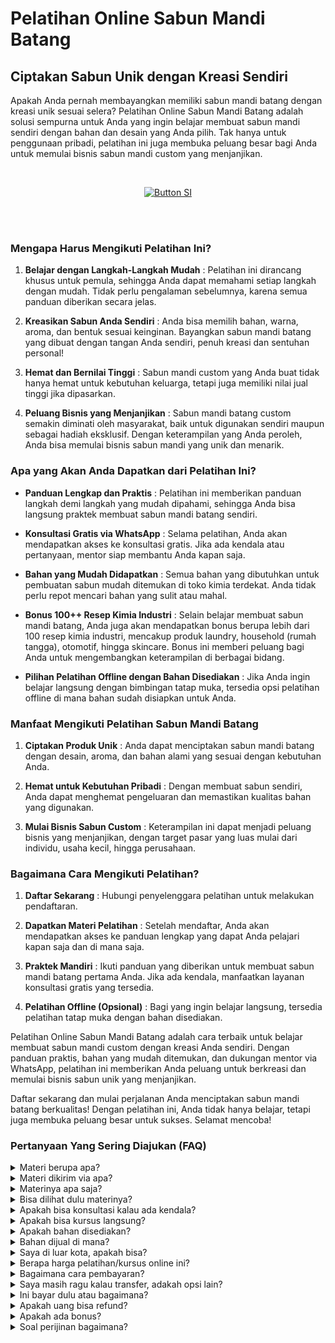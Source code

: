 # Pelatihan Online Sabun Mandi Batang

## Ciptakan Sabun Unik dengan Kreasi Sendiri


Apakah Anda pernah membayangkan memiliki sabun mandi batang dengan kreasi unik sesuai selera? Pelatihan Online Sabun Mandi Batang adalah solusi sempurna untuk Anda yang ingin belajar membuat sabun mandi sendiri dengan bahan dan desain yang Anda pilih. Tak hanya untuk penggunaan pribadi, pelatihan ini juga membuka peluang besar bagi Anda untuk memulai bisnis sabun mandi custom yang menjanjikan.

<br>

<div align = center>
    
[![Button SI]][Link SI]

<br>
<br>
</div>

### Mengapa Harus Mengikuti Pelatihan Ini?

1. **Belajar dengan Langkah-Langkah Mudah** :
Pelatihan ini dirancang khusus untuk pemula, sehingga Anda dapat memahami setiap langkah dengan mudah. Tidak perlu pengalaman sebelumnya, karena semua panduan diberikan secara jelas.

2. **Kreasikan Sabun Anda Sendiri** :
Anda bisa memilih bahan, warna, aroma, dan bentuk sesuai keinginan. Bayangkan sabun mandi batang yang dibuat dengan tangan Anda sendiri, penuh kreasi dan sentuhan personal!

3. **Hemat dan Bernilai Tinggi** :
Sabun mandi custom yang Anda buat tidak hanya hemat untuk kebutuhan keluarga, tetapi juga memiliki nilai jual tinggi jika dipasarkan.

4. **Peluang Bisnis yang Menjanjikan** :
Sabun mandi batang custom semakin diminati oleh masyarakat, baik untuk digunakan sendiri maupun sebagai hadiah eksklusif. Dengan keterampilan yang Anda peroleh, Anda bisa memulai bisnis sabun mandi yang unik dan menarik.



### Apa yang Akan Anda Dapatkan dari Pelatihan Ini?

- **Panduan Lengkap dan Praktis** :
   Pelatihan ini memberikan panduan langkah demi langkah yang mudah dipahami, sehingga Anda bisa langsung praktek membuat sabun mandi batang sendiri.

- **Konsultasi Gratis via WhatsApp** :
   Selama pelatihan, Anda akan mendapatkan akses ke konsultasi gratis. Jika ada kendala atau pertanyaan, mentor siap membantu Anda kapan saja.

- **Bahan yang Mudah Didapatkan** :
   Semua bahan yang dibutuhkan untuk pembuatan sabun mudah ditemukan di toko kimia terdekat. Anda tidak perlu repot mencari bahan yang sulit atau mahal.

- **Bonus 100++ Resep Kimia Industri** :
   Selain belajar membuat sabun mandi batang, Anda juga akan mendapatkan bonus berupa lebih dari 100 resep kimia industri, mencakup produk laundry, household (rumah tangga), otomotif, hingga skincare. Bonus ini memberi peluang bagi Anda untuk mengembangkan keterampilan di berbagai bidang.

- **Pilihan Pelatihan Offline dengan Bahan Disediakan** :
   Jika Anda ingin belajar langsung dengan bimbingan tatap muka, tersedia opsi pelatihan offline di mana bahan sudah disiapkan untuk Anda.



### Manfaat Mengikuti Pelatihan Sabun Mandi Batang

1. **Ciptakan Produk Unik** :
Anda dapat menciptakan sabun mandi batang dengan desain, aroma, dan bahan alami yang sesuai dengan kebutuhan Anda.

2. **Hemat untuk Kebutuhan Pribadi** :
Dengan membuat sabun sendiri, Anda dapat menghemat pengeluaran dan memastikan kualitas bahan yang digunakan.

3. **Mulai Bisnis Sabun Custom** :
Keterampilan ini dapat menjadi peluang bisnis yang menjanjikan, dengan target pasar yang luas mulai dari individu, usaha kecil, hingga perusahaan.


### Bagaimana Cara Mengikuti Pelatihan?

1. **Daftar Sekarang** :
Hubungi penyelenggara pelatihan untuk melakukan pendaftaran.

2. **Dapatkan Materi Pelatihan** :
Setelah mendaftar, Anda akan mendapatkan akses ke panduan lengkap yang dapat Anda pelajari kapan saja dan di mana saja.

3. **Praktek Mandiri** :
Ikuti panduan yang diberikan untuk membuat sabun mandi batang pertama Anda. Jika ada kendala, manfaatkan layanan konsultasi gratis yang tersedia.

4. **Pelatihan Offline (Opsional)** :
Bagi yang ingin belajar langsung, tersedia pelatihan tatap muka dengan bahan disediakan.

Pelatihan Online Sabun Mandi Batang adalah cara terbaik untuk belajar membuat sabun mandi custom dengan kreasi Anda sendiri. Dengan panduan praktis, bahan yang mudah ditemukan, dan dukungan mentor via WhatsApp, pelatihan ini memberikan Anda peluang untuk berkreasi dan memulai bisnis sabun unik yang menjanjikan.

Daftar sekarang dan mulai perjalanan Anda menciptakan sabun mandi batang berkualitas! Dengan pelatihan ini, Anda tidak hanya belajar, tetapi juga membuka peluang besar untuk sukses. Selamat mencoba!


### Pertanyaan Yang Sering Diajukan (FAQ)
<details>
<summary>Materi berupa apa?</summary>
Materi berupa file video dan teks.
</details>
<details>
<summary>Materi dikirim via apa?</summary>
Materi dikirim via Whatsapp atau email.
</details>
<details>
<summary>Materinya apa saja?</summary>
Materi sesuai dengan judul dan deskripsi.
</details>
<details>
<summary>Bisa dilihat dulu materinya?</summary>
Sudah dijelaskan materi sesuai dengan judul dan deskripsi. Kalau Anda ingin tahu resep lengkap, Anda transaksi dulu baru diberikan materi. 
</details>
<details>
<summary>Apakah bisa konsultasi kalau ada kendala?</summary>
Bisa nanti via Whatsapp terkait materi yang diikuti.
</details>
<details>
<summary>Apakah bisa kursus langsung?</summary>
Bisa. Anda bisa ke Workshop di Jakarta, Bogor, atau Purwokerto.
</details>
<details>
<summary>Apakah bahan disediakan?</summary>
Iya bila ikuti kursus langsung (offline). Bahan dan hasil praktek nanti bisa dibawa pulang
</details>
<details>
<summary>Bahan dijual di mana?</summary>
Bahan bisa dibeli di toko kimia terdekat atau via marketplace.
</details>
<details>
<summary>Saya di luar kota, apakah bisa?</summary>
Anda bisa mengikuti via online atau datang ke workshop. Kami bisa juga datang ke lokasi Anda. Kursus pelatihan ini juga bisa diajarkan online di kota atau kabupaten berikut:
Banda Aceh, Bener Meriah, Bireun, Gayo Lues, Langsa, Lhokseumawe, Nagan Raya, Pidie, Sabang, Simeulue, Subulussalam, Badung, Bangli, Buleleng, Denpasar, Gianyar, Jembrana, Karangasem, Klungkung, Tabanan, Cilegon, Lebak, Pandeglang, Serang, Tangerang, Bengkulu, Kaur, Kepahiang, Lebong, Mukomuko, Rejang Lebong, Seluma, Bantul, Gunungkidul, Kulon Progo, Sleman, Yogyakarta, Jakarta, Kepulauan Seribu, Boalemo, Bone Bolango, Gorontalo, Pohuwato, Batanghari, Bungo, Jambi, Kerinci, Merangin, Muaro Jambi, Sarolangun, Sungai Penuh, Tanjung Jabung, Tebo, Bandung, Banjar, Bekasi, Bogor, Ciamis, Cimahi, Cirebon, Depok, Garut, Indramayu, Karawang, Kuningan, Majalengka, Pangandaran, Purwakarta, Subang, Sukabumi, Sumedang, Tasikmalaya, Banjarnegara, Banyumas, Batang, Blora, Boyolali, Brebes, Cilacap, Demak, Grobogan, Jepara, Karanganyar, Kebumen, Kendal, Klaten, Kudus, Magelang, Pati, Pekalongan, Pemalang, Purbalingga, Purworejo, Rembang, Salatiga, Semarang, Sukoharjo, Surakarta (Solo), Tegal, Temanggung, Wonogiri, Wonosobo, Bangkalan, Banyuwangi, Batu, Blitar, Bojonegoro, Bondowoso, Gresik, Jember, Jombang, Kediri, Lamongan, Lumajang, Madiun, Magetan, Malang, Mojokerto, Nganjuk, Ngawi, Pacitan, Pamekasan, Pasuruan, Ponorogo, Probolinggo, Sampang, Sidoarjo, Situbondao, Sumenep, Surabaya, Trenggalek, Tuban, Tulungagung, Bengkayang, Kapuas Hulu, Kayong Utara, Ketapang, Kubu Raya, Landak, Melawi, Mempawah, Pontianak, Sambas, Sanggau, Sekadau, Singkaawang, Sintang, Balangan, Banjar, Banjarbaru, Banjarmasin, Barito Kuala, Hulu Sungai, Kotabaru, Tabalang, Tanah Bumbu, Tanah Laut, Tapin, Barito, Gunung Mas, Kapuas, Katingan, Kotawaringin, Lamandau, Murung Raya, Palangka Raya, Pulau Pisau, Seruyan, Sukamara, Balikpapan, Berau, Bontang, Kutai, Kutai Kartanegara, Mahakam Ulu, Paser, Penajam paser Utara, Samarinda, Bulungan, Malinau, Nunukan, Tana Tidung, Tarakan, Bangka, Belitung, Pangkalpinang, Batam, Bintan, Karimun, Anambas, Lingga, Natuna, Tanjungpinang, Bandar Lampung, Lampung, Mesuji, Metro, Pesawaran, Pesisir Barat, Pringsewu, Tanggamus, Tulang Bawang, Way Kanan, Ambon, Buru, Aru, Tanimbar, Maluku, Seram, Tual, Halmahera, Sula, Morotai, Taliabu, Ternate, Tidore, Bima, Dompu, Lombok, Mataram, Sumbawa, Alor, Belu, Ende, Flores, Kupang, Lembata, Malaka, Manggarai, Nagekeo, Ngada, Rote Ndao, Sabu Raijua, Sikka, Sumba, Timor, Jayapura, Keerom, Yapen. Raya, Mamberamo Raya, Sarmi, Supiori, Waropen, Fakfak, Kaimana, Monokwari, Arfak, Bintuni, Wondama, Maybrat, Raja Ampat, Sorong, Tambrauw, Jayawijaya, Lanny Jaya, Nduga, Bintang, Tolikara, Yahukimo, Yalimo, Asmat, Boven Digoel, Mappi, Merauke, Deiyai, Dogiyai, Intan Jaya, Mimika, Nabire, Paniai, Puncak, Bengkalis, Dumai, Indragiri, Kampar, Meranti, Kuantan Singingi, Pekanbaru, Pelalawan, Rokan Hilir, Rokan Hulu, Siak, Majene, Mamasa, Mamuju, Pasangkayu, Polewali Mandar, Bantaeng, Barru, Bone, Bulukumba, Enrekang, Gowa, Janeponto, Selayar, Luwu, Makassar, Maros, Palopo, Pangkajene Dan Kepulauan, Parepare, Pinrang, Sidenreng Rappang, Sinjai, Soppeng, Takalar, Tana Toraja, Toraja, Wajo, Banggai, Buol, Donggala, Morowali, Palu, Parigi Moutong, Poso, Sogi, Tojo Una Una, Tolitoli, Baubau, Bombana, Buton, Kendari, Kolaka, Konawe, Muna, Wakatobi, Bitung, Bolaang Mongondow, Sangihe, Siau Tagulandang Biaro, Kotamobagu, Manado, Minahasa, Tomohon, Agam, Bukittinggi, Dharmasraya, Mentawai, Lima Puluh Kota, Padang, Padang Panjang, Padang Pariaman, Pariaman, Pasaman, Paykumbuh, Pesisir Selatan, Sawahlunto, Sijunjung, Solok, Tanah Datar, Banyuasin, Empat Lawang, Lahat, Lubuklinggau, Muara Enim, Musi Banyuasin, Musi Rawas, Ogan Ilir, Ogan Komering Ilir, Ogan Komering Ulu, Pagaralam, Palembang, Penukal Abab Lematang Ilir, Prabumulih, Asahan, Batu Bara, Binjai, Dairi, Deli Serdang, Gunungsitoli, Humbang Hasundutan, Karo, Labuhanbatu, Langkat, Mandailing Natal, Medan, Nias, Padang Lawas, Padangsidimpuan, Pematangsiantar, Pakpak Bharat, Samosir, Serdang Bedagai, Sibolga, Simalungun, Tanjungbalai, Tapanuli, Tebing Tinggi, dan Toba.
</details>
<details>
<summary>Berapa harga pelatihan/kursus online ini?</summary>
Harga Rp 375000 per materi.
</details>
<details>
<summary>Bagaimana cara pembayaran?</summary>
Via transfer bank. Pastikan kirim tanda bukti ya.
</details>
<details>
<summary>Saya masih ragu kalau transfer, adakah opsi lain?</summary>
Bisa ikuti pelatihan offline atau datang langsung, kalau online bisa via pihak ketiga seperti di Ratakan tapi tidak mendapat support konsultasi karena biaya admin tinggi yakni 35%. Anda tetap mendapatkan materi yang cukup dan bonus.
</details>
<details>
<summary>Ini bayar dulu atau bagaimana?</summary>
Kalau akan mengikuti pelatihan offline atau ketemuan maka wajib DP 35% atau bayar full/penuh. Harga pelatihan offline berbeda ya dengan pelatihan online. Sedangkan kalau ingin mengikuti pelatihan online harus bayar full baru dapatkan materi.
</details>
<details>
<summary>Apakah uang bisa refund?</summary>
Tidak bisa. Uang tidak bisa dikembalikan dengan alasan apapun. 
</details>
<details>
<summary>Apakah ada bonus?</summary>
Iya. Bonus 100++ resep kimia industri tentang laundry, household, otomotif, dan skincare.
</details>
<details>
<summary>Soal perijinan bagaimana?</summary>
Anda bisa urus sendiri terkait perijinan di daerah masing-masing. Di sini hanya membuka pelatihan atau kursus.
</details>
    
<!---------------------------------[ Bagian Single Image ]---------------------------------->

[Button SI]: https://ratakan.com/uploads/prd-c37c2ec837.png
[Link SI]: #
